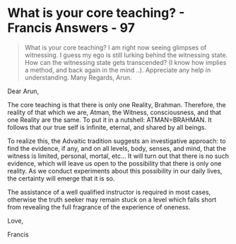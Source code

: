 # What is your core teaching? - Francis Answers - 97

>What is your core teaching? I am right now seeing glimpses of witnessing. I guess my ego is still lurking behind the witnessing state. How can the witnessing state gets transcended? (I know how implies a method, and back again in the mind ..). Appreciate any help in understanding. Many Regards, Arun.

Dear Arun,

The core teaching is that there is only one Reality, Brahman. Therefore, the reality of that which we are, Atman, the Witness, consciousness, and that one Reality are the same. To put it in a nutshell: ATMAN=BRAHMAN. It follows that our true self is infinite, eternal, and shared by all beings.

To realize this, the Advaitic tradition suggests an investigative approach: to find the evidence, if any, and on all levels, body, senses, and mind, that the witness is limited, personal, mortal, etc... It will turn out that there is no such evidence, which will leave us open to the possibility that there is only one reality. As we conduct experiments about this possibility in our daily lives, the certainty will emerge that it is so.

The assistance of a well qualified instructor is required in most cases, otherwise the truth seeker may remain stuck on a level which falls short from revealing the full fragrance of the experience of oneness.

Love,

Francis

